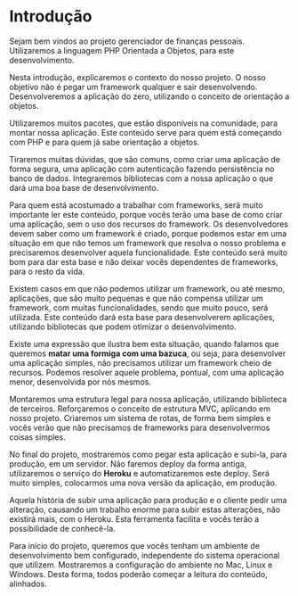 # Introdução

Sejam bem vindos ao projeto gerenciador de finanças pessoais. Utilizaremos a linguagem PHP Orientada a Objetos, para este desenvolvimento.

Nesta introdução, explicaremos o contexto do nosso projeto. O nosso objetivo não é pegar um framework qualquer e sair desenvolvendo. Desenvolveremos a aplicação do zero, utilizando o conceito de orientação a objetos.

Utilizaremos muitos pacotes, que estão disponíveis na comunidade, para montar nossa aplicação. Este conteúdo serve para quem está começando com PHP e para quem já sabe orientação a objetos.

Tiraremos muitas dúvidas, que são comuns, como criar uma aplicação de forma segura, uma aplicação com autenticação fazendo persistência no banco de dados. Integraremos bibliotecas com a nossa aplicação o que dará uma boa base de desenvolvimento.

Para quem está acostumado a trabalhar com frameworks, será muito importante ler este conteúdo, porque vocês terão uma base de como criar uma aplicação, sem o uso dos recursos do framework. Os desenvolvedores devem saber como um framework é criado, porque podemos estar em uma situação em que não temos um framework que resolva o nosso problema e precisaremos desenvolver aquela funcionalidade. Este conteúdo será muito bom para dar esta base e não deixar vocês dependentes de frameworks, para o resto da vida.

Existem casos em que não podemos utilizar um framework, ou até mesmo, aplicações, que são muito pequenas e que não compensa utilizar um framework, com muitas funcionalidades, sendo que muito pouco, será utilizada. Este conteúdo dará esta base para desenvolverem aplicações, utilizando bibliotecas que podem otimizar o desenvolvimento.

Existe uma expressão que ilustra bem esta situação, quando falamos que queremos **matar uma formiga com uma bazuca**, ou seja, para desenvolver uma aplicação simples, não precisamos utilizar um framework cheio de recursos. Podemos resolver aquele problema, pontual, com uma aplicação menor, desenvolvida por nós mesmos.

Montaremos uma estrutura legal para nossa aplicação, utilizando biblioteca de terceiros. Reforçaremos o conceito de estrutura MVC, aplicando em nosso projeto. Criaremos um sistema de rotas, de forma bem simples e vocês verão que não precisamos de frameworks para desenvolvermos coisas simples.

No final do projeto, mostraremos como pegar esta aplicação e subi-la, para produção, em um servidor. Não faremos deploy da forma antiga, utilizaremos o serviço do **Heroku** e automatizaremos este deploy. Será muito simples, colocarmos uma nova versão da aplicação, em produção.

Aquela história de subir uma aplicação para produção e o cliente pedir uma alteração, causando um trabalho enorme para subir estas alterações, não existirá mais, com o Heroku. Esta ferramenta facilita e vocês terão a possibilidade de conhecê-la.

Para início do projeto, queremos que vocês tenham um ambiente de desenvolvimento bem configurado, independente do sistema operacional que utilizem. Mostraremos a configuração do ambiente no Mac, Linux e Windows. Desta forma, todos poderão começar a leitura do conteúdo, alinhados.